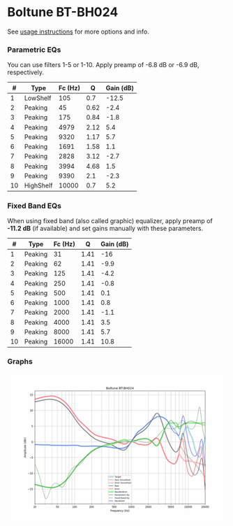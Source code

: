# Boltune BT-BH024
See [usage instructions](https://github.com/jaakkopasanen/AutoEq#usage) for more options and info.

### Parametric EQs
You can use filters 1-5 or 1-10. Apply preamp of -6.8 dB or -6.9 dB, respectively.

|   # | Type      |   Fc (Hz) |    Q |   Gain (dB) |
|-----|-----------|-----------|------|-------------|
|   1 | LowShelf  |       105 | 0.7  |       -12.5 |
|   2 | Peaking   |        45 | 0.62 |        -2.4 |
|   3 | Peaking   |       175 | 0.84 |        -1.8 |
|   4 | Peaking   |      4979 | 2.12 |         5.4 |
|   5 | Peaking   |      9320 | 1.17 |         5.7 |
|   6 | Peaking   |      1691 | 1.58 |         1.1 |
|   7 | Peaking   |      2828 | 3.12 |        -2.7 |
|   8 | Peaking   |      3994 | 4.68 |         1.5 |
|   9 | Peaking   |      9390 | 2.1  |        -2.3 |
|  10 | HighShelf |     10000 | 0.7  |         5.2 |

### Fixed Band EQs
When using fixed band (also called graphic) equalizer, apply preamp of **-11.2 dB** (if available) and set gains manually with these parameters.

|   # | Type    |   Fc (Hz) |    Q |   Gain (dB) |
|-----|---------|-----------|------|-------------|
|   1 | Peaking |        31 | 1.41 |       -16   |
|   2 | Peaking |        62 | 1.41 |        -9.9 |
|   3 | Peaking |       125 | 1.41 |        -4.2 |
|   4 | Peaking |       250 | 1.41 |        -0.8 |
|   5 | Peaking |       500 | 1.41 |         0.1 |
|   6 | Peaking |      1000 | 1.41 |         0.8 |
|   7 | Peaking |      2000 | 1.41 |        -1.1 |
|   8 | Peaking |      4000 | 1.41 |         3.5 |
|   9 | Peaking |      8000 | 1.41 |         5.7 |
|  10 | Peaking |     16000 | 1.41 |        10.8 |

### Graphs
![](./Boltune%20BT-BH024.png)
